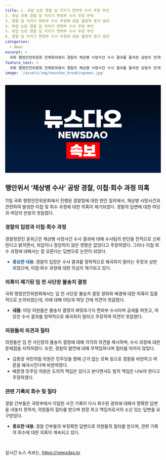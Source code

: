 ```yaml
---
title: 1. 외압 논란 경찰 임 지키기 면죄부 수사 주장 부인
2. 외압 의혹 경찰 임 지키기 면죄부 수사 주장 반박
3. 경찰 임 지키기 면죄부 수사 주장에 외압 결정적 증거 없어
4. 외압 논란 경찰 임 지키기 면죄부 수사 주장 부인
5. 외압 논란 경찰 임 지키기 면죄부 수사 주장 부인
6. 경찰 임 지키기 면죄부 수사 주장에 외압 결정적 증거 없어
categories:
  - News
excerpt: >
  국회 행정안전위원회 전체회의에서 경찰의 채상병 사망사건 수사 결과를 둘러싼 공방이 전개됐다. 국민의힘은 수사를 희롱하는 것으로 비판하고, 민주당은 결과 왜곡을 우려했다. 민주당 의원들은 사건의 배후에 대통령부부를 의심하며 단호한 비판을 펼쳤고, 이에 야당 의원들은 민주당을 선례 없는 모욕으로 비난했다. 경찰은 외압이 없었으며 수사과정을 적극적으로 밝히며 회피적인 발언을 기리키고 있다.
feature_text: >
  국회 행정안전위원회 전체회의에서 경찰의 채상병 사망사건 수사 결과를 둘러싼 공방이 전개됐다. 국민의힘은 수사를 희롱하는 것으로 비판하고, 민주당은 결과 왜곡을 우려했다. 민주당 의원들은 사건의 배후에 대통령부부를 의심하며 단호한 비판을 펼쳤고, 이에 야당 의원들은 민주당을 선례 없는 모욕으로 비난했다. 경찰은 외압이 없었으며 수사과정을 적극적으로 밝히며 회피적인 발언을 기리키고 있다.
image: '/assets/img/newsdao_breakingnews.jpg'
---
```


<p><img src="/assets/img/newsdao_breakingnews.jpg" alt="firstkoreanews 속보" /></p>

<h2 data-ke-size="size26">행안위서 ‘채상병 수사’ 공방 경찰, 이첩·회수 과정 의혹</h2>

<p data-ke-size="size16">11일 국회 행정안전위원회에서 진행된 경찰청에 대한 현안 질의에서, 채상병 사망사건과 관련하여 발생한 이첩 및 회수 과정에 대한 의혹이 제기되었다. 경찰의 답변에 대한 야당과 여당의 반응이 엇갈렸다.</p>

<h3>경찰의 입장과 이첩·회수 과정</h3>

<p data-ke-size="size16">경찰청장인 윤희근은 채상병 사망사건 수사 결과에 대해 수사팀의 판단을 전적으로 신뢰한다고 밝히면서, 외압이나 정당하지 않은 영향은 없었다고 주장하였다. 그러나 이첩·회수 과정에 대해서는 잘 모른다는 답변으로 논란이 되었다.</p>

<ul>
  <li><b><span style="color: #1a5490;">중요한 내용</span></b>: 경찰의 입장은 수사 결과를 정략적으로 왜곡하지 말라는 주장과 상반되었으며, 이첩·회수 과정에 대한 의심이 제기되고 있다.</li>
</ul>

<h3>의혹이 제기된 임 전 사단장 불송치 결정</h3>

<p data-ke-size="size16">국회 행정안전위원회에서는 임 전 사단장 불송치 결정 경위와 배경에 대한 의혹이 집중적으로 논의되었는데, 이에 대해 야당과 여당 간에 의견이 엇갈렸다.</p>

<ul>
  <li><span style="background-color: #21538527;"><b>내용</b></span>: 야당 의원들은 불송치 결정이 짜맞추기식 면죄부 수사라며 공세를 퍼붓고, 여당은 수사 결과를 정략적으로 왜곡하지 말라고 주장하여 의견이 엇갈렸다.</li>
</ul>

<h3>의원들의 의견과 질타</h3>

<p data-ke-size="size16">의원들은 임 전 사단장의 불송치 결정에 대해 각각의 의견을 제시하며, 수사 과정에 대한 문제점을 지적하였다. 또한, 경찰의 발언에 대해 무책임하다며 질타를 아끼지 않았다.</p>

<ul>
  <li>김종양 국민의힘 의원은 민주당을 향해 근거 없는 모욕 등으로 경찰을 비방하고 여론을 왜곡시킨다며 비판하였다.</li>
  <li>배준영 민주당 의원은 도의적 책임은 있다고 본다면서도 법적 책임은 나눠야 한다고 주장하였다.</li>
</ul>

<h3>관련 기록의 회수 및 질타</h3>

<p data-ke-size="size16">경찰 간부들은 국방부에서 이첩된 사건 기록이 다시 회수된 경위에 대해서 명확한 답변을 내놓지 못하자, 의원들의 질타를 받으며 현장 최고 책임자로서의 소신 있는 답변을 요구받았다.</p>

<ul>
  <li><b>중요한 내용</b>: 경찰 간부들의 부정확한 답변으로 의원들의 질타를 받으며, 관련 기록의 회수에 대한 의혹이 계속되고 있다.</li>
</ul>

<p data-ke-size="size16">&nbsp;</p>
실시간 뉴스 속보는, <a href="https://newsdao.kr" rel="dofollow">https://newsdao.kr</a>


